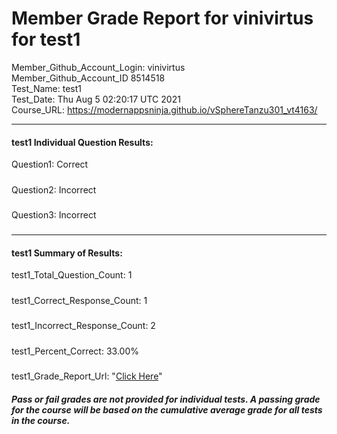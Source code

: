 # Member Grade Report for vinivirtus for test1  
   
Member_Github_Account_Login: vinivirtus  
Member_Github_Account_ID 8514518  
Test_Name: test1  
Test_Date: Thu Aug  5 02:20:17 UTC 2021  
Course_URL: https://modernappsninja.github.io/vSphereTanzu301_vt4163/  
   
---  
#### test1 Individual Question Results:  
Question1: Correct  
#####  
Question2: Incorrect  
#####  
Question3: Incorrect  
#####  
---  
#### test1 Summary of Results:  
test1_Total_Question_Count: 1  
#####  
test1_Correct_Response_Count: 1  
#####  
test1_Incorrect_Response_Count: 2  
#####  
test1_Percent_Correct: 33.00%  
#####  
test1_Grade_Report_Url: "[Click Here](https://github.com/modernappsninjas/vinivirtus/blob/main/static/userdata/courses/vSphereTanzu301_vt4163/grade_report.pr333.test1.md)"
##### Pass or fail grades are not provided for individual tests. A passing grade for the course will be based on the cumulative average grade for all tests in the course.  
